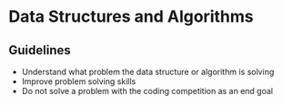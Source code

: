 # Data Structures and Algorithms

## Guidelines
* Understand what problem the data structure or algorithm is solving
* Improve problem solving skills
* Do not solve a problem with the coding competition as an end goal
